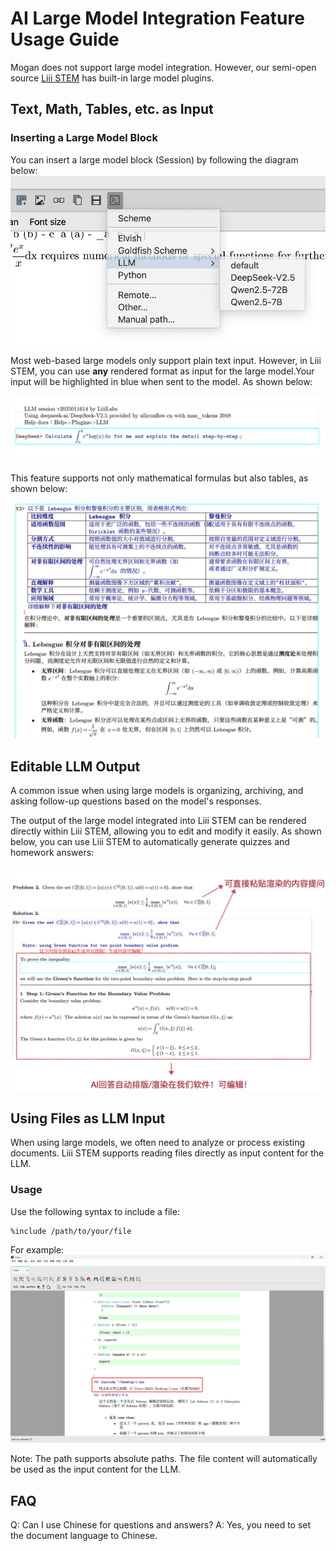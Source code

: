 # AI Large Model Integration Feature Usage Guide

Mogan does not support large model integration. However, our semi-open source [Liii STEM](https://liiistem.cn/) has built-in large model plugins.

## Text, Math, Tables, etc. as Input

### Inserting a Large Model Block

You can insert a large model block (Session) by following the diagram below:
![llm_session](../images/llm_session.png)


Most web-based large models only support plain text input. However, in Liii STEM, you can use **any** rendered format as input for the large model.Your input will be highlighted in blue when sent to the model. As shown below:

![input_in_rendered_format](../images/llm_ask_in_rendered_format.png)


This feature supports not only mathematical formulas but also tables, as shown below:

![table](../images/tabular_as_input.png)


## Editable LLM Output

A common issue when using large models is organizing, archiving, and asking follow-up questions based on the model's responses.

The output of the large model integrated into Liii STEM can be rendered directly within Liii STEM, allowing you to edit and modify it easily. As shown below, you can use Liii STEM to automatically generate quizzes and homework answers:

![simple](../images/jiangyanginppt.png)





## Using Files as LLM Input

When using large models, we often need to analyze or process existing documents. Liii STEM supports reading files directly as input content for the LLM.

### Usage

Use the following syntax to include a file:
```
%include /path/to/your/file
```

For example:
![read_doc](../images/read_doc.png)

Note: The path supports absolute paths. The file content will automatically be used as the input content for the LLM.


## FAQ

Q: Can I use Chinese for questions and answers?
A: Yes, you need to set the document language to Chinese.